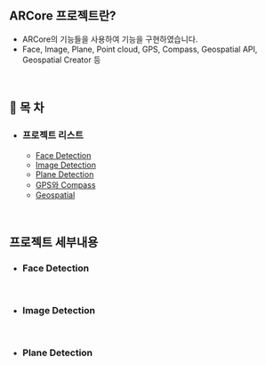 ## ARCore 프로젝트란?
- ARCore의 기능들을 사용하여 기능을 구현하였습니다.
- Face, Image, Plane, Point cloud, GPS, Compass, Geospatial API, Geospatial Creator 등 

<br>

## 📌 목 차

- ### 프로젝트 리스트

  - [Face Detection](https://github.com/henry2craftman/ARCore_5th/tree/main/Assets/Main/FaceDetection)
  - [Image Detection](https://github.com/henry2craftman/ARCore_5th/tree/main/Assets/Main/ImageDetection)
  - [Plane Detection](https://github.com/henry2craftman/ARCore_5th/tree/main/Assets/Main/PlaneDetection)
  - [GPS와 Compass](https://github.com/henry2craftman/ARCore_5th/tree/main/Assets/Main/PlaneDetection)
  - [Geospatial](https://github.com/henry2craftman/ARCore_5th/tree/main/Assets/Main/GeoSpatial)

<br>

## 프로젝트 세부내용
- ### Face Detection

<br>
  
- ### Image Detection

<br>
 
- ### Plane Detection
